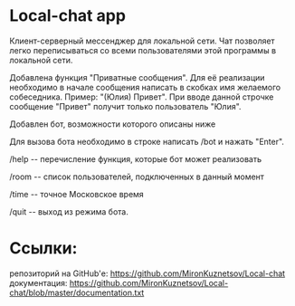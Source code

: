 # Local-chat app
Клиент-серверный мессенджер для локальной сети.
Чат позволяет легко переписываться со всеми пользователями этой программы в локальной сети. 

Добавлена функция "Приватные сообщения". Для её реализации необходимо в начале сообщения написать в скобках имя желаемого собеседника. Пример: "(Юлия) Привет". При вводе данной строчке сообщение "Привет" получит только пользователь "Юлия". 

Добавлен бот, возможности которого описаны ниже

Для вызова бота необходимо в строке написать /bot и нажать "Enter". 

/help  -- перечисление функция, которые бот может реализовать

/room  -- список пользователей, подключенных в данный момент 

/time  -- точное Московское время

/quit  -- выход из режима бота. 

# Ссылки:
репозиторий на GitHub'е: https://github.com/MironKuznetsov/Local-chat
документация: https://github.com/MironKuznetsov/Local-chat/blob/master/documentation.txt
